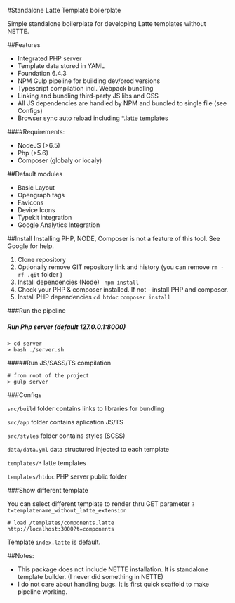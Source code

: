 #Standalone Latte Template boilerplate

Simple standalone boilerplate for developing Latte templates without NETTE. 

##Features

- Integrated PHP server
- Template data stored in YAML
- Foundation 6.4.3
- NPM Gulp pipeline for building dev/prod versions
- Typescript compilation incl. Webpack bundling
- Linking and bundling third-party JS libs and CSS
- All JS dependencies are handled by NPM and bundled to single file (see Configs)
- Browser sync auto reload including *.latte templates

####Requirements:
- NodeJS (>6.5)
- Php (>5.6)
- Composer (globaly or localy)


##Default modules
- Basic Layout
- Opengraph tags
- Favicons
- Device Icons
- Typekit integration
- Google Analytics Integration

##Install
Installing PHP, NODE, Composer is not a feature of this tool. See Google for help.

1) Clone repository 
2) Optionally remove GIT repository link and history (you can remove ```rm -rf .git``` folder )
3) Install dependencies (Node)
``` npm install```
4) Check your PHP & composer installed. If not - install PHP and composer.
5) Install PHP dependencies ```cd htdoc``` ```composer install```


###Run the pipeline 

##### Run Php server (default 127.0.0.1:8000)
```
> cd server
> bash ./server.sh
```

#####Run JS/SASS/TS compilation

```
# from root of the project
> gulp server
```

###Configs

```src/build``` folder contains links to libraries for bundling

```src/app``` folder contains aplication JS/TS

```src/styles``` folder contains styles (SCSS)

```data/data.yml``` data structured injected to each template

```templates/*``` latte templates

```templates/htdoc``` PHP server public folder


###Show different template

You can select different template to render thru GET parameter ```?t=templatename_without_latte_extension```

```
# load /templates/components.latte
http://localhost:3000?t=components
```

Template ```index.latte``` is default.



##Notes:
- This package does not include NETTE installation. It is standalone template builder. (I never did something in NETTE)
- I do not care about handling bugs. It is first quick scaffold to make pipeline working.


